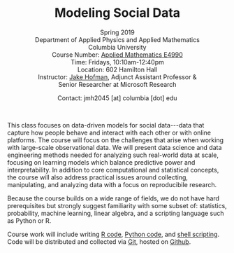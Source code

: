 <center>
<h1>Modeling Social Data</h1>

Spring 2019<br/>
Department of Applied Physics and Applied Mathematics<br/>
Columbia University<br/>
Course Number:
<a href="http://www.columbia.edu/cu/bulletin/uwb/subj/APMA/E4990-20191-001/">Applied Mathematics E4990</a><br/>
Time: Fridays, 10:10am-12:40pm<br/>
Location: 602 Hamilton Hall<br/>
Instructor: <a href="http://jakehofman.com">Jake Hofman</a>, Adjunct Assistant Professor & <br/>Senior Researcher at Microsoft Research<br/>
<!-- TAs: <a href="mailto:ef2486@columbia.edu">E-Dean Fung</a><br/> -->
Contact: jmh2045&nbsp;[at]&nbsp;columbia&nbsp;[dot]&nbsp;edu <br/>
</center>
<br/>

This class focuses on data-driven models for social data---data that capture how people behave and interact with each other or with online platforms.  The course will focus on the challenges that arise when working with large-scale observational data.  We will present data science and data engineering methods needed for analyzing such real-world data at scale, focusing on learning models which balance predictive power and interpretability.  In addition to core computational and statistical concepts, the course will also address practical issues around collecting, manipulating, and analyzing data with a focus on reproducibile research.
<!-- with APIs, Unix tools, and statistical programming libraries. -->

Because the course builds on a wide range of fields, we do not have hard prerequisites but strongly suggest familiarity with some subset of: statistics, probability, machine learning, linear algebra, and a scripting language such as Python or R.  

Course work will include writing 
  <a href="http://en.wikipedia.org/wiki/R_(programming_language)">R code</a>, 
  <a href="http://en.wikipedia.org/wiki/Python_(programming_language)">Python code</a>, and 
  <a href="http://en.wikipedia.org/wiki/Shell_script">shell scripting</a>.
Code will be distributed and collected via 
  <a href="http://en.wikipedia.org/wiki/Git_(software)">Git</a>, hosted on 
  <a href="http://en.wikipedia.org/wiki/GitHub">Github</a>.

<!--
For more information please follow [@CUSocialData]( https://twitter.com/CUSocialData ).
-->
